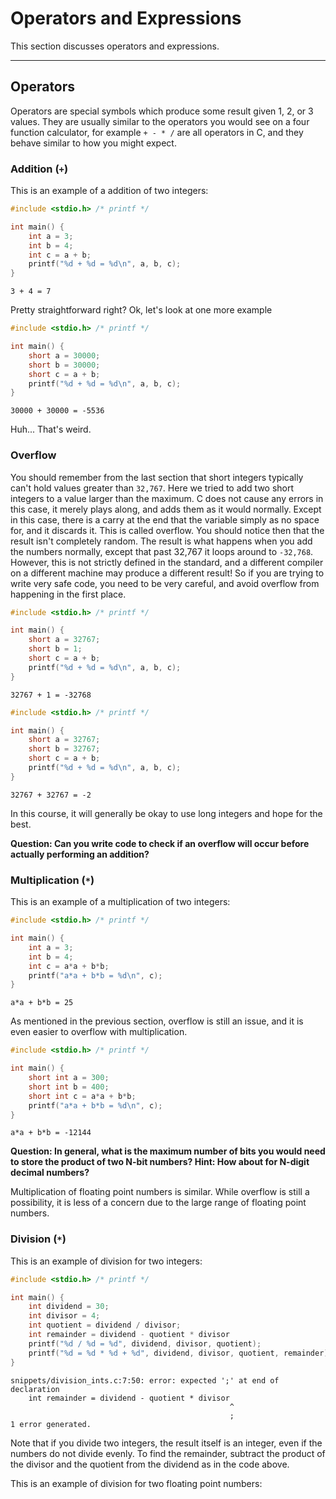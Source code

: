 # Operators and Expressions

This section discusses operators and expressions.

-------------------------------------------------------------------------------
## Operators

Operators are special symbols which produce some result given 1, 2, or 3
values.  They are usually similar to the operators you would see on a four
function calculator, for example `+ - * /` are all operators in C, and they
behave similar to how you might expect.

### Addition (`+`)

This is an example of a addition of two integers:

```c
#include <stdio.h> /* printf */

int main() {
    int a = 3;
    int b = 4;
    int c = a + b;
    printf("%d + %d = %d\n", a, b, c);
}
```
```
3 + 4 = 7
```

Pretty straightforward right?  Ok, let's look at one more example

```c
#include <stdio.h> /* printf */

int main() {
    short a = 30000;
    short b = 30000;
    short c = a + b;
    printf("%d + %d = %d\n", a, b, c);
}
```
```
30000 + 30000 = -5536
```

Huh...  That's weird.

### Overflow

You should remember from the last section that short integers typically can't
hold values greater than `32,767`.  Here we tried to add two short integers to
a value larger than the maximum.  C does not cause any errors in this case, it
merely plays along, and adds them as it would normally.  Except in this case,
there is a carry at the end that the variable simply as no space for, and it
discards it.  This is called overflow.  You should notice then that the result
isn't completely random.  The result is what happens when you add the numbers
normally, except that past 32,767 it loops around to `-32,768`.  However, this
is not strictly defined in the standard, and a different compiler on a
different machine may produce a different result!  So if you are trying to
write very safe code, you need to be very careful, and avoid overflow from
happening in the first place.

```c
#include <stdio.h> /* printf */

int main() {
    short a = 32767;
    short b = 1;
    short c = a + b;
    printf("%d + %d = %d\n", a, b, c);
}
```
```
32767 + 1 = -32768
```

```c
#include <stdio.h> /* printf */

int main() {
    short a = 32767;
    short b = 32767;
    short c = a + b;
    printf("%d + %d = %d\n", a, b, c);
}
```
```
32767 + 32767 = -2
```

In this course, it will generally be okay to use long integers and hope for the
best.

**Question: Can you write code to check if an overflow will occur before
actually performing an addition?**

### Multiplication (`*`)

This is an example of a multiplication of two integers:

```c
#include <stdio.h> /* printf */

int main() {
    int a = 3;
    int b = 4;
    int c = a*a + b*b;
    printf("a*a + b*b = %d\n", c);
}
```
```
a*a + b*b = 25
```

As mentioned in the previous section, overflow is still an issue, and it is
even easier to overflow with multiplication.

```c
#include <stdio.h> /* printf */

int main() {
    short int a = 300;
    short int b = 400;
    short int c = a*a + b*b;
    printf("a*a + b*b = %d\n", c);
}
```
```
a*a + b*b = -12144
```

**Question: In general, what is the maximum number of bits you would need to
store the product of two N-bit numbers? Hint: How about for N-digit decimal
numbers?**

Multiplication of floating point numbers is similar.  While overflow is still a
possibility, it is less of a concern due to the large range of floating point
numbers.

### Division (`*`)

This is an example of division for two integers:

```c
#include <stdio.h> /* printf */

int main() {
    int dividend = 30;
    int divisor = 4;
    int quotient = dividend / divisor;
    int remainder = dividend - quotient * divisor
    printf("%d / %d = %d", dividend, divisor, quotient);
    printf("%d = %d * %d + %d", dividend, divisor, quotient, remainder);
}
```
```
snippets/division_ints.c:7:50: error: expected ';' at end of declaration
    int remainder = dividend - quotient * divisor
                                                 ^
                                                 ;
1 error generated.
```

Note that if you divide two integers, the result itself is an integer, even
if the numbers do not divide evenly.  To find the remainder, subtract the
product of the divisor and the quotient from the dividend as in the code above.

This is an example of division for two floating point numbers:
